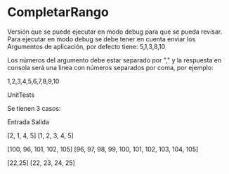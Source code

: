 # CompletarRango
Versión que se puede ejecutar en modo debug para que se pueda revisar.
Para ejecutar en modo debug se debe tener en cuenta enviar los Argumentos de aplicación, por defecto tiene: 5,1,3,8,10

Los números del argumento debe estar separado por "," y la respuesta en consola será una linea con números separados por coma, por ejemplo:

1,2,3,4,5,6,7,8,9,10


UnitTests

Se tienen 3 casos:

Entrada                       Salida

[2, 1, 4, 5]                  [1, 2, 3, 4, 5]

[100, 96, 101, 102, 105]      [96, 97, 98, 99, 100, 101, 102, 103, 104, 105]

[22,25]                       [22, 23, 24, 25]

